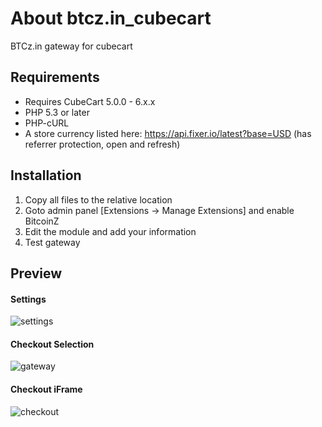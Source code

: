 # About btcz.in_cubecart
  BTCz.in gateway for cubecart

## Requirements
* Requires CubeCart 5.0.0 - 6.x.x
* PHP 5.3 or later
* PHP-cURL
* A store currency listed here: https://api.fixer.io/latest?base=USD (has referrer protection, open and refresh)

## Installation
 1. Copy all files to the relative location
 2. Goto admin panel [Extensions -> Manage Extensions] and enable BitcoinZ
 3. Edit the module and add your information
 4. Test gateway

## Preview
#### Settings
![settings](https://i.imgur.com/ku5YAsi.png)
#### Checkout Selection
![gateway](https://i.imgur.com/loOoXsT.png)
#### Checkout iFrame
![checkout](https://i.imgur.com/syqbQsU.png)
